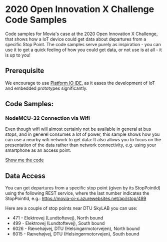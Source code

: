 # 2020 Open Innovation X Challenge Code Samples
Code samples for Movia's case at the 2020 Open Innovation X Challenge, that shows how a IoT device could get data about departures from a specific Stop Point. The code samples serve purely as inspiration - you can use it to get a quick feeling of how you could get data, or not use is at all - it is up to you!

## Prerequisite
We encourage to use [Platform IO IDE](https://platformio.org/install), as it eases the development of IoT and embedded prototypes significantly.

## Code Samples:

### NodeMCU-32 Connection via Wifi
Even though wifi will almost certainly not be available in general at bus stops, and in generel consumes a lot of power, this sample shows how you can use a nearby wifi network to get data: It also allows you to focus on the presentation of the data rather than network connectivity, e.g. using your smartphone as an access point.

[Show me the code](/NodeMCU-32-Wifi/src/main.cpp)

## Data Access
You can get departures from a specific stop point (given by its StopPointId) using the following REST service, where the last number indicates the StopPointId, e.g.:
https://movia-oi-x.azurewebsites.net/api/stop/499

Here are a couple of stop points near DTU SkyLAB you can use:
- 471 - Elektrovej (Lundtoftevej), North bound
- 499 - Elektrovej (Lundtoftevej), South bound
- 6026 - Rævehøjvej, DTU (Helsingørmotorvejen), North bound
- 6015 - Rævehøjvej, DTU (Helsingørmotorvejen), South bound  
